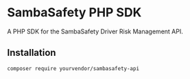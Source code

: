 # SambaSafety PHP SDK

A PHP SDK for the SambaSafety Driver Risk Management API.

## Installation
```bash
composer require yourvendor/sambasafety-api